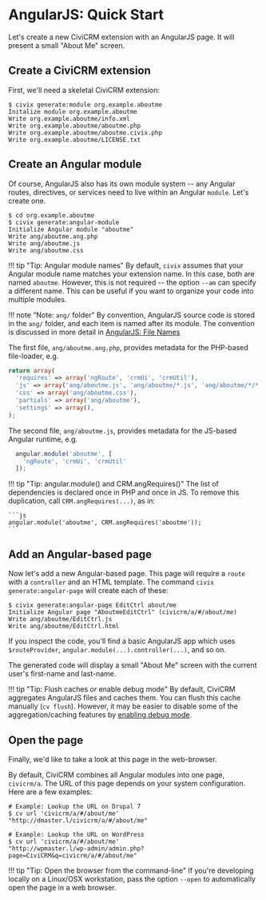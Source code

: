 # AngularJS: Quick Start

Let's create a new CiviCRM extension with an AngularJS page. It will present
a small "About Me" screen.

## Create a CiviCRM extension

First, we'll need a skeletal CiviCRM extension:

```
$ civix generate:module org.example.aboutme
Initalize module org.example.aboutme
Write org.example.aboutme/info.xml
Write org.example.aboutme/aboutme.php
Write org.example.aboutme/aboutme.civix.php
Write org.example.aboutme/LICENSE.txt
```

## Create an Angular module

Of course, AngularJS also has its own module system -- any Angular routes,
directives, or services need to live within an Angular `module`.  Let's
create one.

```
$ cd org.example.aboutme
$ civix generate:angular-module
Initialize Angular module "aboutme"
Write ang/aboutme.ang.php
Write ang/aboutme.js
Write ang/aboutme.css
```

!!! tip "Tip: Angular module names"
    By default, `civix` assumes that your Angular module name matches your
    extension name.  In this case, both are named `aboutme`.  However, this
    is not required -- the option `--am` can specify a different name.  This
    can be useful if you want to organize your code into multiple modules.

!!! note "Note: `ang/` folder"
    By convention, AngularJS source code is stored in the `ang/` folder, and
    each item is named after its module.  The convention is discussed in
    more detail in [AngularJS: File Names](framework/angular/files.md)

The first file, `ang/aboutme.ang.php`, provides metadata for the PHP-based
file-loader, e.g.

```php
return array(
  'requires' => array('ngRoute', 'crmUi', 'crmUtil'),
  'js' => array('ang/aboutme.js', 'ang/aboutme/*.js', 'ang/aboutme/*/*.js'),
  'css' => array('ang/aboutme.css'),
  'partials' => array('ang/aboutme'),
  'settings' => array(),
);
```

The second file, `ang/aboutme.js`, provides metadata for the JS-based
Angular runtime, e.g.

```js
  angular.module('aboutme', [
    'ngRoute', 'crmUi', 'crmUtil'
  ]);
```

!!! tip "Tip: angular.module() and CRM.angRequires()"
    The list of dependencies is declared once in PHP and once in JS.  To
    remove this duplication, call `CRM.angRequires(...)`, as in:

    ```js
    angular.module('aboutme', CRM.angRequires('aboutme'));
    ```


## Add an Angular-based page

Now let's add a new Angular-based page.  This page will require a `route`
with a `controller` and an HTML template.  The command
`civix generate:angular-page` will create each of these:

```
$ civix generate:angular-page EditCtrl about/me
Initialize Angular page "AboutmeEditCtrl" (civicrm/a/#/about/me)
Write ang/aboutme/EditCtrl.js
Write ang/aboutme/EditCtrl.html
```

If you inspect the code, you'll find a basic AngularJS app which uses
`$routeProvider`, `angular.module(...).controller(...)`, and so on.

The generated code will display a small "About Me" screen with the current
user's first-name and last-name.

!!! tip "Tip: Flush caches _or_ enable debug mode"
    By default, CiviCRM aggregates AngularJS files and caches them.  You can
    flush this cache manually (`cv flush`).  However, it may be easier to
    disable some of the aggregation/caching features by [enabling debug
    mode](tools/debugging.md).

## Open the page

Finally, we'd like to take a look at this page in the web-browser.

By default, CiviCRM combines all Angular modules into one page, `civicrm/a`.
The URL of this page depends on your system configuration.  Here are a few
examples:

```
# Example: Lookup the URL on Drupal 7
$ cv url 'civicrm/a/#/about/me'
"http://dmaster.l/civicrm/a/#/about/me"

# Example: Lookup the URL on WordPress
$ cv url 'civicrm/a/#/about/me'
"http://wpmaster.l/wp-admin/admin.php?page=CiviCRM&q=civicrm/a/#/about/me"
```

!!! tip "Tip: Open the browser from the command-line"
    If you're developing locally on a Linux/OSX workstation, pass the
    option `--open` to automatically open the page in a web browser.
